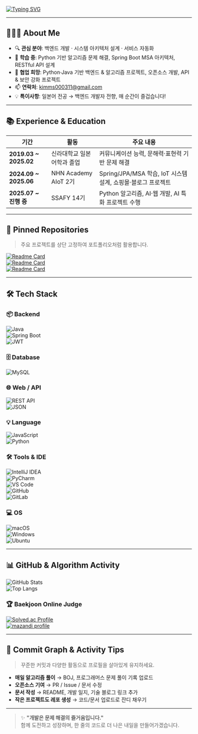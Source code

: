 [![Typing SVG](https://readme-typing-svg.demolab.com?font=Fira+Code&pause=1000&color=33BEF7&width=435&lines=Welcome+to+my+Profile%F0%9F%91%8B)](https://git.io/typing-svg)

---

## 👨🏻‍💻 About Me
- 🔍 **관심 분야**: 백엔드 개발 · 시스템 아키텍처 설계 · 서비스 자동화
- 🧠 **학습 중**: Python 기반 알고리즘 문제 해결, Spring Boot MSA 아키텍처, RESTful API 설계
- 🤝 **협업 희망**: Python·Java 기반 백엔드 & 알고리즘 프로젝트, 오픈소스 개발, API & 보안 강화 프로젝트
- 📫 **연락처**: [kimms000311@gmail.com](mailto:kimms000311@gmail.com)  
- 💡 **특이사항**: 일본어 전공 → 백엔드 개발자 전향, 매 순간이 즐겁습니다!

---

## 📚 Experience & Education
| 기간 | 활동 | 주요 내용 |
|------|------|----------|
| **2019.03 ~ 2025.02** | 신라대학교 일본어학과 졸업 | 커뮤니케이션 능력, 문해력·표현력 기반 문제 해결 |
| **2024.09 ~ 2025.06** | NHN Academy AIoT 2기 | Spring/JPA/MSA 학습, IoT 시스템 설계, 쇼핑몰·블로그 프로젝트 |
| **2025.07 ~ 진행 중** | SSAFY 14기 | Python 알고리즘, AI·웹 개발, AI 특화 프로젝트 수행 |

---

## 📌 Pinned Repositories
> 주요 프로젝트를 상단 고정하여 포트폴리오처럼 활용합니다.

[![Readme Card](https://github-readme-stats.vercel.app/api/pin/?username=Migong0311&repo=TIL&theme=tokyonight)](https://github.com/Migong0311/TIL)  
[![Readme Card](https://github-readme-stats.vercel.app/api/pin/?username=Migong0311&repo=ssafy-algorithm&theme=tokyonight)](https://github.com/Migong0311/ssafy-algorithm)  
[![Readme Card](https://github-readme-stats.vercel.app/api/pin/?username=Migong0311&repo=python_baekjoon&theme=tokyonight)](https://github.com/Migong0311/python_baekjoon)

---

## 🛠 Tech Stack

### 📦 Backend  
![Java](https://img.shields.io/badge/Java-007396?style=for-the-badge&logo=openjdk&logoColor=white)  
![Spring Boot](https://img.shields.io/badge/Spring%20Boot-6DB33F?style=for-the-badge&logo=springboot&logoColor=white)  
![JWT](https://img.shields.io/badge/JWT-000000?style=for-the-badge&logo=jsonwebtokens&logoColor=white)  

### 🗄 Database  
![MySQL](https://img.shields.io/badge/MySQL-4479A1?style=for-the-badge&logo=mysql&logoColor=white)  

### 🌐 Web / API  
![REST API](https://img.shields.io/badge/REST%20API-02569B?style=for-the-badge)  
![JSON](https://img.shields.io/badge/JSON-000000?style=for-the-badge&logo=json&logoColor=white)  

### 💡 Language  
![JavaScript](https://img.shields.io/badge/JavaScript-F7DF1E?style=for-the-badge&logo=javascript&logoColor=black)  
![Python](https://img.shields.io/badge/Python-3776AB?style=for-the-badge&logo=python&logoColor=white)  

### 🛠 Tools & IDE  
![IntelliJ IDEA](https://img.shields.io/badge/IntelliJ-000000?style=for-the-badge&logo=intellijidea&logoColor=white)  
![PyCharm](https://img.shields.io/badge/PyCharm-000000?style=for-the-badge&logo=pycharm&logoColor=white)  
![VS Code](https://img.shields.io/badge/VS%20Code-007ACC?style=for-the-badge&logo=visualstudiocode&logoColor=white)  
![GitHub](https://img.shields.io/badge/GitHub-181717?style=for-the-badge&logo=github&logoColor=white)  
![GitLab](https://img.shields.io/badge/GitLab-FC6D26?style=for-the-badge&logo=gitlab&logoColor=white)  

### 💻 OS  
![macOS](https://img.shields.io/badge/macOS-000000?style=for-the-badge&logo=apple&logoColor=white)  
![Windows](https://img.shields.io/badge/Windows-0078D6?style=for-the-badge&logo=windows&logoColor=white)  
![Ubuntu](https://img.shields.io/badge/Ubuntu-E95420?style=for-the-badge&logo=ubuntu&logoColor=white)  

---

## 📊 GitHub & Algorithm Activity
![GitHub Stats](https://github-readme-stats.vercel.app/api?username=Migong0311&show_icons=true&theme=tokyonight&hide_border=true)  
![Top Langs](https://github-readme-stats.vercel.app/api/top-langs/?username=Migong0311&layout=donut&theme=radical&hide_border=true)  

### 🏆 Baekjoon Online Judge
[![Solved.ac Profile](http://mazassumnida.wtf/api/v2/generate_badge?boj=kms000311)](https://solved.ac/kms000311/)  
[![mazandi profile](http://mazandi.herokuapp.com/api?handle=kms000311&theme=warm)](https://solved.ac/kms000311/)  

---

## 🌱 Commit Graph & Activity Tips
> 꾸준한 커밋과 다양한 활동으로 프로필을 살아있게 유지하세요.
- **매일 알고리즘 풀이** → BOJ, 프로그래머스 문제 풀이 기록 업로드  
- **오픈소스 기여** → PR / Issue / 문서 수정  
- **문서 작성** → README, 개발 일지, 기술 블로그 링크 추가  
- **작은 프로젝트도 레포 생성** → 코드/문서 업로드로 잔디 채우기  

---

> ✨ **"개발은 문제 해결의 즐거움입니다."**  
> 함께 도전하고 성장하며, 한 줄의 코드로 더 나은 내일을 만들어가겠습니다.
